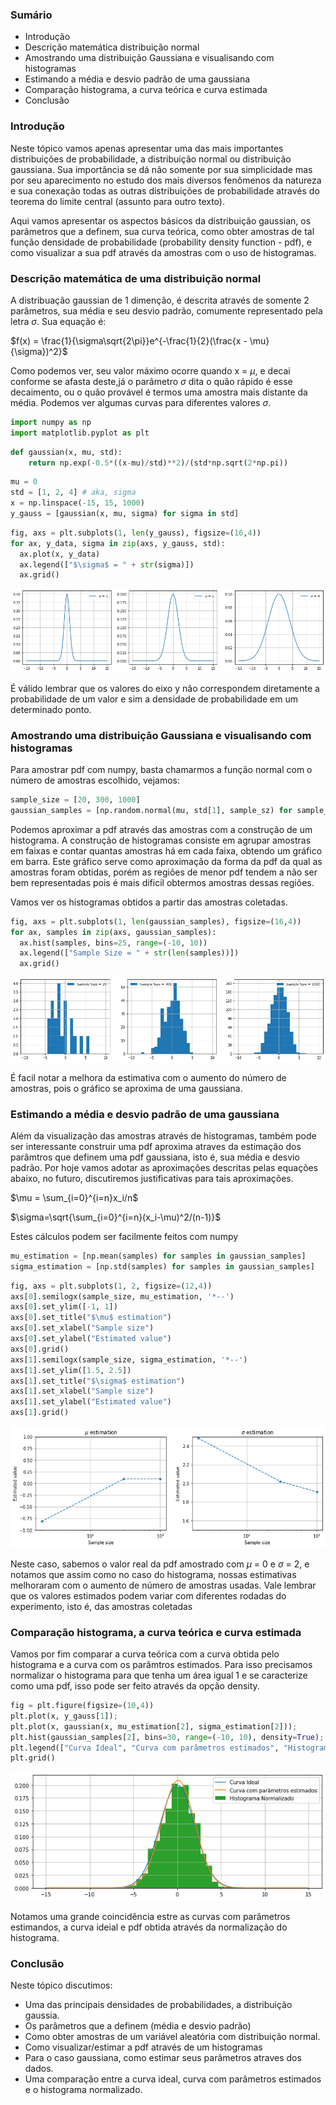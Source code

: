 ### Sumário

- Introdução
- Descrição matemática distribuição normal
- Amostrando uma distribuição Gaussiana e visualisando com histogramas
- Estimando a média e desvio padrão de uma gaussiana
- Comparação histograma, a curva teórica e curva estimada
- Conclusão

### Introdução

Neste tópico vamos apenas apresentar uma das mais importantes distribuições de probabilidade, a distribuição normal ou distribuição gaussiana. Sua importância se dá não somente por sua simplicidade mas por seu aparecimento no estudo dos mais diversos fenômenos da natureza e sua conexação todas as outras distribuições de probabilidade através do teorema do limite central (assunto para outro texto). 

Aqui vamos apresentar os aspectos básicos da distribuição gaussian, os parâmetros que a definem, sua curva teórica, como obter amostras de tal função densidade de probabilidade (probability density function - pdf), e como visualizar a sua pdf através da amostras com o uso de histogramas.


### Descrição matemática de uma distribuição normal

A distribuação gaussian de 1 dimenção, é descrita através de somente 2 parâmetros, sua média e seu desvio padrão, comumente representado pela letra $\sigma$. Sua equação é:

$f(x) = \frac{1}{\sigma\sqrt{2\pi}}e^{-\frac{1}{2}(\frac{x - \mu}{\sigma})^2}$

Como podemos ver, seu valor máximo ocorre quando x = $\mu$, e decai conforme se afasta deste,já o parâmetro $\sigma$ dita o quão rápido é esse decaimento, ou o quão provável é termos uma amostra mais distante da média. Podemos ver algumas curvas para diferentes valores $\sigma$.


```python
import numpy as np
import matplotlib.pyplot as plt
```


```python
def gaussian(x, mu, std):
    return np.exp(-0.5*((x-mu)/std)**2)/(std*np.sqrt(2*np.pi))
```


```python
mu = 0
std = [1, 2, 4] # aka, sigma
x = np.linspace(-15, 15, 1000)
y_gauss = [gaussian(x, mu, sigma) for sigma in std]
```


```python
fig, axs = plt.subplots(1, len(y_gauss), figsize=(16,4))
for ax, y_data, sigma in zip(axs, y_gauss, std):
  ax.plot(x, y_data)
  ax.legend(["$\sigma$ = " + str(sigma)])
  ax.grid()

```


![png](Gaussiana_1D-Parametros_b%C3%A1sicos_files/Gaussiana_1D-Parametros_b%C3%A1sicos_8_0.png)


É válido lembrar que os valores do eixo y não correspondem diretamente a probabilidade de um valor e sim a densidade de probabilidade em um determinado ponto.

### Amostrando uma distribuição Gaussiana e visualisando com histogramas


Para amostrar pdf com numpy, basta chamarmos a função normal com o número de amostras escolhido, vejamos:


```python
sample_size = [20, 300, 1000]
gaussian_samples = [np.random.normal(mu, std[1], sample_sz) for sample_sz in sample_size]
```

Podemos aproximar a pdf através das amostras com a construção de um histograma. A construção de histogramas consiste em agrupar amostras em faixas e contar quantas amostras há em cada faixa, obtendo um gráfico em barra. Este gráfico serve como aproximação da forma da pdf da qual as amostras foram obtidas, porém as regiões de menor pdf tendem a não ser bem representadas pois é mais dificil obtermos amostras dessas regiões.

Vamos ver os histogramas obtidos a partir das amostras coletadas. 


```python
fig, axs = plt.subplots(1, len(gaussian_samples), figsize=(16,4))
for ax, samples in zip(axs, gaussian_samples):
  ax.hist(samples, bins=25, range=(-10, 10))
  ax.legend(["Sample Size = " + str(len(samples))])
  ax.grid()

```


![png](Gaussiana_1D-Parametros_b%C3%A1sicos_files/Gaussiana_1D-Parametros_b%C3%A1sicos_14_0.png)


É facil notar a melhora da estimativa com o aumento do número de amostras, pois o gráfico se aproxima de uma gaussiana. 

### Estimando a média e desvio padrão de uma gaussiana

Além da visualização das amostras através de histogramas, também pode ser interessante construir uma pdf aproxima atraves da estimação dos parâmtros que definem uma pdf gaussiana, isto é, sua média e desvio padrão. Por hoje vamos adotar as aproximações descritas pelas equações abaixo, no futuro, discutiremos justificativas para tais aproximações.

$\mu = \sum_{i=0}^{i=n}x_i/n$ 

$\sigma=\sqrt{\sum_{i=0}^{i=n}(x_i-\mu)^2/(n-1)}$

Estes cálculos podem ser facilmente feitos com numpy


```python
mu_estimation = [np.mean(samples) for samples in gaussian_samples]
sigma_estimation = [np.std(samples) for samples in gaussian_samples]
```


```python
fig, axs = plt.subplots(1, 2, figsize=(12,4))
axs[0].semilogx(sample_size, mu_estimation, '*--')
axs[0].set_ylim([-1, 1])
axs[0].set_title("$\mu$ estimation")
axs[0].set_xlabel("Sample size")
axs[0].set_ylabel("Estimated value")
axs[0].grid()
axs[1].semilogx(sample_size, sigma_estimation, '*--')
axs[1].set_ylim([1.5, 2.5])
axs[1].set_title("$\sigma$ estimation")
axs[1].set_xlabel("Sample size")
axs[1].set_ylabel("Estimated value")
axs[1].grid()

```


![png](Gaussiana_1D-Parametros_b%C3%A1sicos_files/Gaussiana_1D-Parametros_b%C3%A1sicos_19_0.png)


Neste caso, sabemos o valor real da pdf amostrado com $\mu$ = 0 e $\sigma$ = 2, e notamos que assim como no caso do histograma, nossas estimativas melhoraram com o aumento de número de amostras usadas. Vale lembrar que os valores estimados podem variar com diferentes rodadas do experimento, isto é, das amostras coletadas

### Comparação histograma, a curva teórica e curva estimada

Vamos por fim comparar a curva teórica com a curva obtida pelo histograma e a curva com os parâmtros estimados. Para isso precisamos normalizar o histograma para que tenha um área igual 1 e se caracterize como uma pdf, isso pode ser feito através da opção density.


```python
fig = plt.figure(figsize=(10,4))
plt.plot(x, y_gauss[1]);
plt.plot(x, gaussian(x, mu_estimation[2], sigma_estimation[2]));
plt.hist(gaussian_samples[2], bins=30, range=(-10, 10), density=True);
plt.legend(["Curva Ideal", "Curva com parâmetros estimados", "Histograma Normalizado"])
plt.grid()
```


![png](Gaussiana_1D-Parametros_b%C3%A1sicos_files/Gaussiana_1D-Parametros_b%C3%A1sicos_23_0.png)


Notamos uma grande coincidência estre as curvas com parâmetros estimandos, a curva ideial e pdf obtida através da normalização do histograma.

### Conclusão

Neste tópico discutimos:
- Uma das principais densidades de probabilidades, a  distribuição gaussia.
- Os parâmetros que a definem (média e desvio padrão)
- Como obter amostras de um variável aleatória com distribuição normal.
- Como visualizar/estimar a pdf através de um histogramas
- Para o caso gaussiana, como estimar seus parâmetros atraves dos dados.
- Uma comparação entre a curva ideal, curva com parâmetros estimados e o histograma normalizado.
